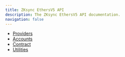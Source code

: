 ```yaml
---
title: ZKsync EthersV5 API
description: The ZKsync EthersV5 API documentation.
navigation: false
---
```


- [Providers](/zksync-network/sdk/js/ethers/api/v5/providers)
- [Accounts](/zksync-network/sdk/js/ethers/api/v5/accounts)
- [Contract](/zksync-network/sdk/js/ethers/api/v5/contract)
- [Utilities](/zksync-network/sdk/js/ethers/api/v5/utilities)
